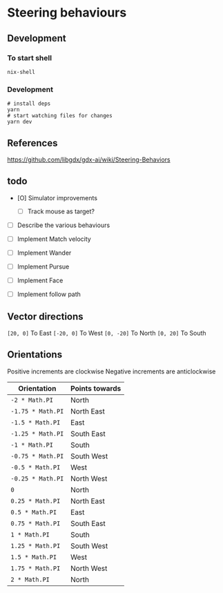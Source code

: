 # Steering behaviours

## Development

### To start shell

`nix-shell`

### Development

```shell
# install deps
yarn
# start watching files for changes
yarn dev
```

## References

https://github.com/libgdx/gdx-ai/wiki/Steering-Behaviors

## todo

- [O] Simulator improvements

  - [ ] Track mouse as target?

- [ ] Describe the various behaviours

- [ ] Implement Match velocity
- [ ] Implement Wander
- [ ] Implement Pursue
- [ ] Implement Face
- [ ] Implement follow path

## Vector directions

`[20, 0]` To East
`[-20, 0]` To West
`[0, -20]` To North
`[0, 20]` To South

## Orientations

Positive increments are clockwise
Negative increments are anticlockwise

| Orientation       | Points towards |
| ----------------- | -------------- |
| `-2 * Math.PI`    | North          |
| `-1.75 * Math.PI` | North East     |
| `-1.5 * Math.PI`  | East           |
| `-1.25 * Math.PI` | South East     |
| `-1 * Math.PI`    | South          |
| `-0.75 * Math.PI` | South West     |
| `-0.5 * Math.PI`  | West           |
| `-0.25 * Math.PI` | North West     |
| `0`               | North          |
| `0.25 * Math.PI`  | North East     |
| `0.5 * Math.PI`   | East           |
| `0.75 * Math.PI`  | South East     |
| `1 * Math.PI`     | South          |
| `1.25 * Math.PI`  | South West     |
| `1.5 * Math.PI`   | West           |
| `1.75 * Math.PI`  | North West     |
| `2 * Math.PI`     | North          |
